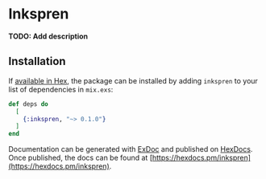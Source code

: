 # Inkspren

**TODO: Add description**

## Installation

If [available in Hex](https://hex.pm/docs/publish), the package can be installed
by adding `inkspren` to your list of dependencies in `mix.exs`:

```elixir
def deps do
  [
    {:inkspren, "~> 0.1.0"}
  ]
end
```

Documentation can be generated with [ExDoc](https://github.com/elixir-lang/ex_doc)
and published on [HexDocs](https://hexdocs.pm). Once published, the docs can
be found at [https://hexdocs.pm/inkspren](https://hexdocs.pm/inkspren).

